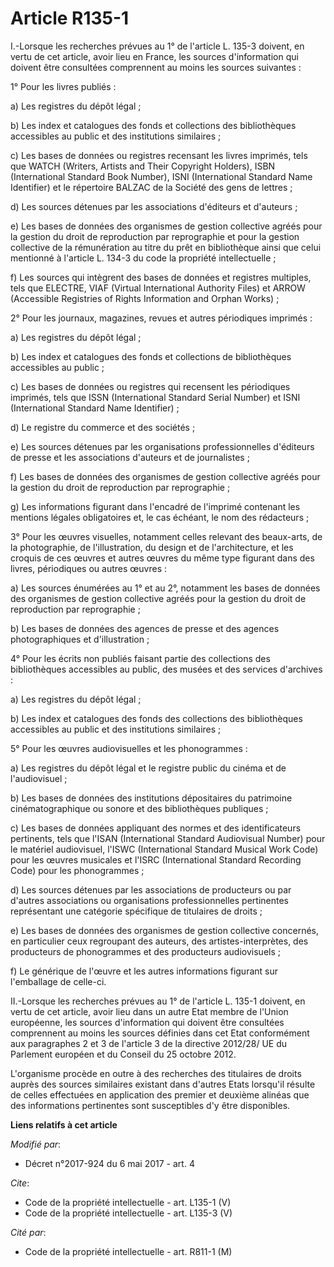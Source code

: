 # Article R135-1

I.-Lorsque les recherches prévues au 1° de l'article L. 135-3 doivent, en vertu de cet article, avoir lieu en France, les
sources d'information qui doivent être consultées comprennent au moins les sources suivantes : 

1° Pour les livres publiés : 

a) Les registres du dépôt légal ; 

b) Les index et catalogues des fonds et collections des bibliothèques accessibles au public et des institutions similaires ; 

c) Les bases de données ou registres recensant les livres imprimés, tels que WATCH (Writers, Artists and Their Copyright
Holders), ISBN (International Standard Book Number), ISNI (International Standard Name Identifier) et le répertoire BALZAC de
la Société des gens de lettres ; 

d) Les sources détenues par les associations d'éditeurs et d'auteurs ; 

e) Les bases de données des organismes de gestion collective agréés pour la gestion du droit de reproduction par reprographie
et pour la gestion collective de la rémunération au titre du prêt en bibliothèque ainsi que celui mentionné à l'article L.
134-3 du code la propriété intellectuelle ; 

f) Les sources qui intègrent des bases de données et registres multiples, tels que ELECTRE, VIAF (Virtual International
Authority Files) et ARROW (Accessible Registries of Rights Information and Orphan Works) ; 

2° Pour les journaux, magazines, revues et autres périodiques imprimés : 

a) Les registres du dépôt légal ; 

b) Les index et catalogues des fonds et collections de bibliothèques accessibles au public ; 

c) Les bases de données ou registres qui recensent les périodiques imprimés, tels que ISSN (International Standard Serial
Number) et ISNI (International Standard Name Identifier) ; 

d) Le registre du commerce et des sociétés ; 

e) Les sources détenues par les organisations professionnelles d'éditeurs de presse et les associations d'auteurs et de
journalistes ; 

f) Les bases de données des organismes de gestion collective agréés pour la gestion du droit de reproduction par
reprographie ; 

g) Les informations figurant dans l'encadré de l'imprimé contenant les mentions légales obligatoires et, le cas échéant, le
nom des rédacteurs ; 

3° Pour les œuvres visuelles, notamment celles relevant des beaux-arts, de la photographie, de l'illustration, du design et
de l'architecture, et les croquis de ces œuvres et autres œuvres du même type figurant dans des livres, périodiques ou autres
œuvres : 

a) Les sources énumérées au 1° et au 2°, notamment les bases de données des organismes de gestion collective agréés pour la
gestion du droit de reproduction par reprographie ; 

b) Les bases de données des agences de presse et des agences photographiques et d'illustration ; 

4° Pour les écrits non publiés faisant partie des collections des bibliothèques accessibles au public, des musées et des
services d'archives : 

a) Les registres du dépôt légal ; 

b) Les index et catalogues des fonds des collections des bibliothèques accessibles au public et des institutions
similaires ; 

5° Pour les œuvres audiovisuelles et les phonogrammes : 

a) Les registres du dépôt légal et le registre public du cinéma et de l'audiovisuel ; 

b) Les bases de données des institutions dépositaires du patrimoine cinématographique ou sonore et des bibliothèques
publiques ; 

c) Les bases de données appliquant des normes et des identificateurs pertinents, tels que l'ISAN (International Standard
Audiovisual Number) pour le matériel audiovisuel, l'ISWC (International Standard Musical Work Code) pour les œuvres musicales
et l'ISRC (International Standard Recording Code) pour les phonogrammes ; 

d) Les sources détenues par les associations de producteurs ou par d'autres associations ou organisations professionnelles
pertinentes représentant une catégorie spécifique de titulaires de droits ; 

e) Les bases de données des organismes de gestion collective concernés, en particulier ceux regroupant des auteurs, des
artistes-interprètes, des producteurs de phonogrammes et des producteurs audiovisuels ; 

f) Le générique de l'œuvre et les autres informations figurant sur l'emballage de celle-ci. 

II.-Lorsque les recherches prévues au 1° de l'article L. 135-1 doivent, en vertu de cet article, avoir lieu dans un autre
Etat membre de l'Union européenne, les sources d'information qui doivent être consultées comprennent au moins les sources
définies dans cet Etat conformément aux paragraphes 2 et 3 de l'article 3 de la directive 2012/28/ UE du Parlement européen
et du Conseil du 25 octobre 2012. 

L'organisme procède en outre à des recherches des titulaires de droits auprès des sources similaires existant dans d'autres
Etats lorsqu'il résulte de celles effectuées en application des premier et deuxième alinéas que des informations pertinentes
sont susceptibles d'y être disponibles.

**Liens relatifs à cet article**

_Modifié par_:

  - Décret n°2017-924 du 6 mai 2017 - art. 4

_Cite_:

  - Code de la propriété intellectuelle - art. L135-1 (V)
  - Code de la propriété intellectuelle - art. L135-3 (V)

_Cité par_:

  - Code de la propriété intellectuelle - art. R811-1 (M)
